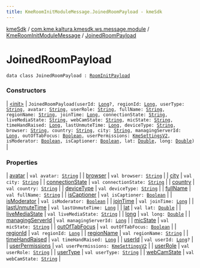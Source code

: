 ```yaml
---
title: KmeRoomInitModuleMessage.JoinedRoomPayload - kmeSdk
---
```


[kmeSdk](../../../index.html) / [com.kme.kaltura.kmesdk.ws.message.module](../../index.html) / [KmeRoomInitModuleMessage](../index.html) / [JoinedRoomPayload](./index.html)

# JoinedRoomPayload

`data class JoinedRoomPayload : `[`RoomInitPayload`](../-room-init-payload/index.html)

### Constructors

| [&lt;init&gt;](-init-.html) | `JoinedRoomPayload(userId: `[`Long`](https://kotlinlang.org/api/latest/jvm/stdlib/kotlin/-long/index.html)`?, regionId: `[`Long`](https://kotlinlang.org/api/latest/jvm/stdlib/kotlin/-long/index.html)`, userType: `[`String`](https://kotlinlang.org/api/latest/jvm/stdlib/kotlin/-string/index.html)`, avatar: `[`String`](https://kotlinlang.org/api/latest/jvm/stdlib/kotlin/-string/index.html)`, userRole: `[`String`](https://kotlinlang.org/api/latest/jvm/stdlib/kotlin/-string/index.html)`, fullName: `[`String`](https://kotlinlang.org/api/latest/jvm/stdlib/kotlin/-string/index.html)`, regionName: `[`String`](https://kotlinlang.org/api/latest/jvm/stdlib/kotlin/-string/index.html)`, joinTime: `[`Long`](https://kotlinlang.org/api/latest/jvm/stdlib/kotlin/-long/index.html)`, connectionState: `[`String`](https://kotlinlang.org/api/latest/jvm/stdlib/kotlin/-string/index.html)`, liveMediaState: `[`String`](https://kotlinlang.org/api/latest/jvm/stdlib/kotlin/-string/index.html)`, webCamState: `[`String`](https://kotlinlang.org/api/latest/jvm/stdlib/kotlin/-string/index.html)`, micState: `[`String`](https://kotlinlang.org/api/latest/jvm/stdlib/kotlin/-string/index.html)`, timeHandRaised: `[`Long`](https://kotlinlang.org/api/latest/jvm/stdlib/kotlin/-long/index.html)`, lastUnmuteTime: `[`Long`](https://kotlinlang.org/api/latest/jvm/stdlib/kotlin/-long/index.html)`, deviceType: `[`String`](https://kotlinlang.org/api/latest/jvm/stdlib/kotlin/-string/index.html)`, browser: `[`String`](https://kotlinlang.org/api/latest/jvm/stdlib/kotlin/-string/index.html)`, country: `[`String`](https://kotlinlang.org/api/latest/jvm/stdlib/kotlin/-string/index.html)`, city: `[`String`](https://kotlinlang.org/api/latest/jvm/stdlib/kotlin/-string/index.html)`, managingServerId: `[`Long`](https://kotlinlang.org/api/latest/jvm/stdlib/kotlin/-long/index.html)`, outOfTabFocus: `[`Boolean`](https://kotlinlang.org/api/latest/jvm/stdlib/kotlin/-boolean/index.html)`, userPermissions: `[`KmeSettingsV2`](../../../com.kme.kaltura.kmesdk.rest.response.room.settings/-kme-settings-v2/index.html)`, isModerator: `[`Boolean`](https://kotlinlang.org/api/latest/jvm/stdlib/kotlin/-boolean/index.html)`, isCaptioner: `[`Boolean`](https://kotlinlang.org/api/latest/jvm/stdlib/kotlin/-boolean/index.html)`, lat: `[`Double`](https://kotlinlang.org/api/latest/jvm/stdlib/kotlin/-double/index.html)`, long: `[`Double`](https://kotlinlang.org/api/latest/jvm/stdlib/kotlin/-double/index.html)`)` |

### Properties

| [avatar](avatar.html) | `val avatar: `[`String`](https://kotlinlang.org/api/latest/jvm/stdlib/kotlin/-string/index.html) |
| [browser](browser.html) | `val browser: `[`String`](https://kotlinlang.org/api/latest/jvm/stdlib/kotlin/-string/index.html) |
| [city](city.html) | `val city: `[`String`](https://kotlinlang.org/api/latest/jvm/stdlib/kotlin/-string/index.html) |
| [connectionState](connection-state.html) | `val connectionState: `[`String`](https://kotlinlang.org/api/latest/jvm/stdlib/kotlin/-string/index.html) |
| [country](country.html) | `val country: `[`String`](https://kotlinlang.org/api/latest/jvm/stdlib/kotlin/-string/index.html) |
| [deviceType](device-type.html) | `val deviceType: `[`String`](https://kotlinlang.org/api/latest/jvm/stdlib/kotlin/-string/index.html) |
| [fullName](full-name.html) | `val fullName: `[`String`](https://kotlinlang.org/api/latest/jvm/stdlib/kotlin/-string/index.html) |
| [isCaptioner](is-captioner.html) | `val isCaptioner: `[`Boolean`](https://kotlinlang.org/api/latest/jvm/stdlib/kotlin/-boolean/index.html) |
| [isModerator](is-moderator.html) | `val isModerator: `[`Boolean`](https://kotlinlang.org/api/latest/jvm/stdlib/kotlin/-boolean/index.html) |
| [joinTime](join-time.html) | `val joinTime: `[`Long`](https://kotlinlang.org/api/latest/jvm/stdlib/kotlin/-long/index.html) |
| [lastUnmuteTime](last-unmute-time.html) | `val lastUnmuteTime: `[`Long`](https://kotlinlang.org/api/latest/jvm/stdlib/kotlin/-long/index.html) |
| [lat](lat.html) | `val lat: `[`Double`](https://kotlinlang.org/api/latest/jvm/stdlib/kotlin/-double/index.html) |
| [liveMediaState](live-media-state.html) | `val liveMediaState: `[`String`](https://kotlinlang.org/api/latest/jvm/stdlib/kotlin/-string/index.html) |
| [long](long.html) | `val long: `[`Double`](https://kotlinlang.org/api/latest/jvm/stdlib/kotlin/-double/index.html) |
| [managingServerId](managing-server-id.html) | `val managingServerId: `[`Long`](https://kotlinlang.org/api/latest/jvm/stdlib/kotlin/-long/index.html) |
| [micState](mic-state.html) | `val micState: `[`String`](https://kotlinlang.org/api/latest/jvm/stdlib/kotlin/-string/index.html) |
| [outOfTabFocus](out-of-tab-focus.html) | `val outOfTabFocus: `[`Boolean`](https://kotlinlang.org/api/latest/jvm/stdlib/kotlin/-boolean/index.html) |
| [regionId](region-id.html) | `val regionId: `[`Long`](https://kotlinlang.org/api/latest/jvm/stdlib/kotlin/-long/index.html) |
| [regionName](region-name.html) | `val regionName: `[`String`](https://kotlinlang.org/api/latest/jvm/stdlib/kotlin/-string/index.html) |
| [timeHandRaised](time-hand-raised.html) | `val timeHandRaised: `[`Long`](https://kotlinlang.org/api/latest/jvm/stdlib/kotlin/-long/index.html) |
| [userId](user-id.html) | `val userId: `[`Long`](https://kotlinlang.org/api/latest/jvm/stdlib/kotlin/-long/index.html)`?` |
| [userPermissions](user-permissions.html) | `val userPermissions: `[`KmeSettingsV2`](../../../com.kme.kaltura.kmesdk.rest.response.room.settings/-kme-settings-v2/index.html) |
| [userRole](user-role.html) | `val userRole: `[`String`](https://kotlinlang.org/api/latest/jvm/stdlib/kotlin/-string/index.html) |
| [userType](user-type.html) | `val userType: `[`String`](https://kotlinlang.org/api/latest/jvm/stdlib/kotlin/-string/index.html) |
| [webCamState](web-cam-state.html) | `val webCamState: `[`String`](https://kotlinlang.org/api/latest/jvm/stdlib/kotlin/-string/index.html) |

